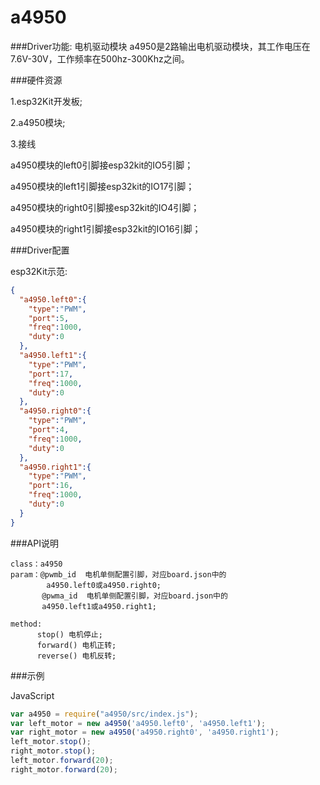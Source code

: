 # a4950

###Driver功能: 电机驱动模块
a4950是2路输出电机驱动模块，其工作电压在7.6V-30V，工作频率在500hz-300Khz之间。


###硬件资源

1.esp32Kit开发板; 

2.a4950模块;

3.接线

a4950模块的left0引脚接esp32kit的IO5引脚；

a4950模块的left1引脚接esp32kit的IO17引脚；

a4950模块的right0引脚接esp32kit的IO4引脚；

a4950模块的right1引脚接esp32kit的IO16引脚；



###Driver配置

esp32Kit示范:

```json
{
  "a4950.left0":{
    "type":"PWM",
    "port":5,
    "freq":1000,
    "duty":0
  },
  "a4950.left1":{
    "type":"PWM",
    "port":17,
    "freq":1000,
    "duty":0
  },
  "a4950.right0":{
    "type":"PWM",
    "port":4,
    "freq":1000,
    "duty":0
  },
  "a4950.right1":{
    "type":"PWM",
    "port":16,
    "freq":1000,
    "duty":0
  }
}

```


###API说明
```
class：a4950
param：@pwmb_id  电机单侧配置引脚，对应board.json中的 
        a4950.left0或a4950.right0;
       @pwma_id  电机单侧配置引脚，对应board.json中的
       a4950.left1或a4950.right1;

method:
      stop() 电机停止;
      forward() 电机正转;
      reverse() 电机反转;
```

###示例

JavaScript

```js
var a4950 = require("a4950/src/index.js"); 
var left_motor = new a4950('a4950.left0', 'a4950.left1'); 
var right_motor = new a4950('a4950.right0', 'a4950.right1'); 
left_motor.stop(); 
right_motor.stop();
left_motor.forward(20); 
right_motor.forward(20); 

```










